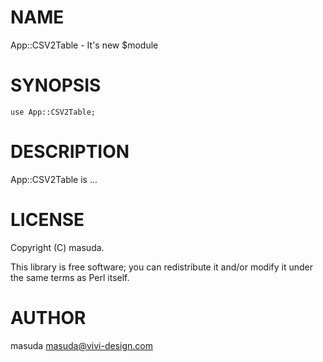 # NAME

App::CSV2Table - It's new $module

# SYNOPSIS

    use App::CSV2Table;

# DESCRIPTION

App::CSV2Table is ...

# LICENSE

Copyright (C) masuda.

This library is free software; you can redistribute it and/or modify
it under the same terms as Perl itself.

# AUTHOR

masuda <masuda@vivi-design.com>
